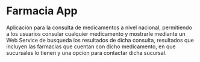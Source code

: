 # Farmacia App
Aplicación para la consulta de medicamentos a nivel nacional, permitiendo a los usuarios consular cualquier medicamento y mostrarle mediante un Web Service de busqueda los resultados de dicha consulta, resultados que incluyen las farmacias que cuentan con dicho medicamento, en que sucursales lo tienen y una opcion para contactar dicha sucursal.
